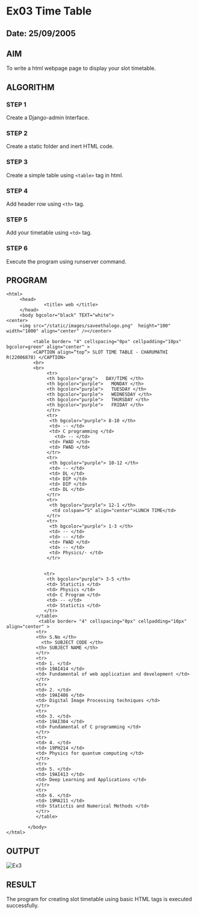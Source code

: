 # Ex03 Time Table
## Date: 25/09/2005

## AIM
To write a html webpage page to display your slot timetable.

## ALGORITHM
### STEP 1
Create a Django-admin Interface.

### STEP 2
Create a static folder and inert HTML code.

### STEP 3
Create a simple table using ```<table>``` tag in html.

### STEP 4
Add header row using ```<th>``` tag.

### STEP 5
Add your timetable using ```<td>``` tag.

### STEP 6
Execute the program using runserver command.

## PROGRAM
```
<html>
     <head>
              <title> web </title>
     </head>
     <body bgcolor="black" TEXT="white">
<center>
     <img src="/static/images/saveethalogo.png"  height="100" width="1000" align="center" /></center>
          
          <table border= "4" cellspacing="0px" cellpadding="10px" bgcolor=green" align="center" >
          <CAPTION align=“top”> SLOT TIME TABLE - CHARUMATHI R(22006878) </CAPTION>
          <br>
          <br>
               <tr> 
               <th bgcolor="gray">   DAY/TIME </th>
               <th bgcolor="purple">   MONDAY </th>
               <th bgcolor="purple">   TUESDAY </th>
               <th bgcolor="purple">   WEDNESDAY </th>
               <th bgcolor="purple">   THURSDAY </th>
               <th bgcolor="purple">   FRIDAY </th>
               </tr>
               <tr>
                <th bgcolor="purple"> 8-10 </th>
                <td> -- </td>
                <td> C programming </td>
                  <td> -- </td>
                <td> FWAD </td>
                <td> FWAD </td>
               </tr>
               <tr>
                <th bgcolor="purple"> 10-12 </th>
                <td> -- </td>
                <td> DL </td>
                <td> DIP </td>
                <td> DIP </td>
                <td> DL </td>
               </tr>
               <tr>
                <th bgcolor="purple"> 12-1 </th>
                 <td colspan="5" align="center">LUNCH TIME</td>
               </tr>
               <tr>
                <th bgcolor="purple"> 1-3 </th>
                <td> -- </td>
                <td> -- </td>
                <td> FWAD </td>
                <td> -- </td>
                <td> Physics/- </td>
               </tr>
               
              
              <tr>
               <th bgcolor="purple"> 3-5 </th>
               <td> Statictis </td>
               <td> Physics </td>
               <td> C Program </td> 
               <td> -- </td> 
               <td> Statictis </td>
              </tr>
           </table>
            <table border= "4" cellspacing="0px" cellpadding="10px"  align="center" >
           <tr>
           <th> S.No </th>
             <th> SUBJECT CODE </th>
           <th> SUBJECT NAME </th>
           </tr>
           <tr> 
           <td> 1. </td>
           <td> 19AI414 </td>
           <td> Fundamental of web application and development </td>
           </tr>
           <tr>
           <td> 2. </td>
           <td> 19AI406 </td>
           <td> Digital Image Processing techniques </td>
           </tr>
           <tr>
           <td> 3. </td>
           <td> 19AI304 </td> 
           <td> Fundamental of C programming </td>
           </tr>
           <tr>
           <td> 4. </td>
           <td> 19PH214 </td>
           <td> Physics for quantum computing </td>
           </tr>
           <tr>
           <td> 5. </td>
           <td> 19AI413 </td>
           <td> Deep Learning and Applications </td>
           </tr>
           <tr>
           <td> 6. </td>
           <td> 19MA211 </td>
           <td> Statictis and Numerical Methods </td>
           </tr>
           </table>
              
        </body>
</html>
```


## OUTPUT

![Ex3](https://github.com/user-attachments/assets/dee4a466-b79e-4ab7-9297-6497e467fb75)


## RESULT
The program for creating slot timetable using basic HTML tags is executed successfully.
